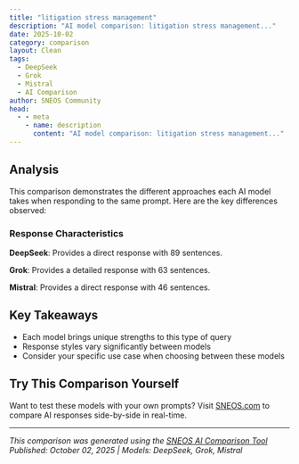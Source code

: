 ```yaml
---
title: "litigation stress management"
description: "AI model comparison: litigation stress management..."
date: 2025-10-02
category: comparison
layout: Clean
tags:
  - DeepSeek
  - Grok
  - Mistral
  - AI Comparison
author: SNEOS Community
head:
  - - meta
    - name: description
      content: "AI model comparison: litigation stress management..."
---
```


<ChatComparison
  title="litigation stress management"
  prompt="litigation stress management"
  :responses='{"DeepSeek": "Of course. \u0022Litigation Stress Management\u0022 is a crucial but often overlooked aspect of navigating the legal system. It refers to the conscious strategies and techniques used by individuals (clients) and legal professionals to cope with the significant psychological, emotional, and physical strain that litigation can cause.\n\nLitigation is inherently adversarial, uncertain, invasive, lengthy, and expensive. This combination is a perfect recipe for chronic stress.\n\nHere is a comprehensive guide to litigation stress management, broken down for the two main groups affected: **the client** and **the legal professional.**\n\n---\n\n### Part 1: For the Client (The Individual in the Lawsuit)\n\nWhether you are a plaintiff or a defendant, being involved in a lawsuit can feel like your life is no longer your own.\n\n#### **Understanding the Sources of Stress:**\n\n* **Loss of Control:** The legal process is complex and follows its own rules and timelines. You are reliant on your lawyer and at the mercy of the court and the other side.\n* **Financial Pressure:** Legal fees, court costs, and the potential of a judgment can be devastating.\n* **Uncertainty \u0026 Fear of the Unknown:** \u0022What will happen?\u0022 \u0022Will I win?\u0022 \u0022What if I lose everything?\u0022 This ambiguity is a major stressor.\n* **The \u0022Discovery\u0022 Process:** Having to turn over personal documents, emails, and sit for a deposition where you are questioned under oath is invasive and intimidating.\n* **The Personal Nature of the Conflict:** The case often involves a deeply personal issue\u2014a broken business partnership, a personal injury, a family dispute (like probate), or a divorce.\n* **Time-Consuming:** The process demands a significant investment of time and mental energy, distracting from work, family, and personal life.\n\n#### **Actionable Stress Management Strategies for Clients:**\n\n1. **Educate Yourself (But Don\u0027t Obsess):**\n * Ask your lawyer to explain the process in clear, simple terms. Understand the key milestones (discovery, mediation, trial).\n * Avoid spending hours on the internet falling down rabbit holes of worst-case scenarios. Your lawyer is your best source of information for *your* specific case.\n\n2. **Maintain Open Communication with Your Lawyer:**\n * Establish clear communication guidelines. How often will you get updates? What is the best way to contact them?\n * Prepare a list of questions before calls or meetings to make your time efficient and ensure all concerns are addressed.\n\n3. **Reclaim a Sense of Control Where You Can:**\n * **Focus on Your Circle of Control:** You can\u0027t control the judge, the opponent, or the timeline. But you *can* control your preparation, your honesty with your counsel, and your own self-care.\n * **Make Decisions, Don\u0027t Just React:** Work with your lawyer to understand your options and make proactive decisions about settlement offers or strategy, rather than feeling like you are constantly reacting to the other side\u0027s moves.\n\n4. **Prioritize Self-Care Relentlessly:**\n * **Maintain Routines:** Stick to your regular schedule for sleep, meals, and exercise as much as possible. Physical health is the foundation of mental resilience.\n * **Exercise:** Physical activity is one of the most effective ways to burn off stress hormones like cortisol and adrenaline.\n * **Mindfulness and Relaxation:** Practice deep breathing, meditation, or yoga to calm your nervous system. Apps like Calm or Headspace can be very helpful.\n * **Healthy Distractions:** Engage in hobbies and activities that fully absorb your attention and bring you joy, providing a mental break from the case.\n\n5. **Build a Support System:**\n * **Talk to a Therapist/Counselor:** A neutral, professional third party is ideal. They are bound by confidentiality and can provide tools specifically for managing anxiety and stress. This is one of the most powerful steps you can take.\n * **Confide in Trusted Friends/Family:** Don\u0027t isolate yourself. Let a few trusted people know what you\u0027re going through so they can offer emotional support.\n * **Consider Support Groups:** For certain types of litigation (e.g., medical malpractice, divorce), there may be support groups where you can connect with others who understand your experience.\n\n6. **Manage the Financial Stress:**\n * Have a frank discussion with your lawyer about fees and costs. Get a clear budget or estimate.\n * If possible, set aside a dedicated litigation fund to create a sense of financial boundaries.\n\n---\n\n### Part 2: For the Legal Professional (Lawyers, Paralegals, Legal Staff)\n\nThe \u0022paradox of the legal professional\u0022 is that they are guides through a stressful process while simultaneously being highly vulnerable to its effects themselves. This can lead to burnout, substance abuse, and poor mental health.\n\n#### **Understanding the Sources of Stress (for Professionals):**\n\n* **High Stakes \u0026 Responsibility:** Clients\u0027 finances, families, and futures are often on the line.\n* **Adversarial Environment:** Constant conflict and opposition are draining.\n* **Billable Hour Pressure:** The need to account for every minute of the day creates immense pressure and can lead to overwork.\n* **Information Overload \u0026 Complexity:** Juggling multiple complex cases with vast amounts of information.\n* **Client Management:** Managing clients who are themselves under extreme stress can be emotionally taxing.\n* **Lack of Control:** Like clients, lawyers are subject to court schedules, opposing counsel\u0027s tactics, and unpredictable outcomes.\n\n#### **Actionable Stress Management Strategies for Legal Professionals:**\n\n1. **Set Firm Boundaries:**\n * **Time Boundaries:** Protect your personal time. Disconnect from email and work phones after hours. Schedule and take vacations.\n * **Client Boundaries:** Manage client expectations early regarding communication and response times. Learn to say \u0022no\u0022 to unreasonable demands.\n\n2. **Improve Time and Practice Management:**\n * Use technology and delegate effectively to work smarter, not just harder.\n * Break down large, daunting tasks into smaller, manageable steps.\n * Prioritize tasks to avoid feeling constantly overwhelmed.\n\n3. **Cultivate Mindfulness and Resilience:**\n * Integrate mindfulness practices into the workday. Even a few minutes of focused breathing between tasks can reset your stress levels.\n * Develop a cognitive-behavioral approach: challenge catastrophic thinking and reframe negative thought patterns about case outcomes.\n\n4. **Prioritize Physical Health:**\n * Do not sacrifice sleep, nutrition, or exercise for work. These are non-negotiable for sustaining performance and mental health in a high-stress career.\n\n5. **Find Peer Support and Mentorship:**\n * **Build a Collegial Network:** Have lawyer friends you can confide in and vent to, who understand the unique pressures of the job.\n * **Seek Supervision or Mentorship:** Regularly discuss challenging cases and ethical dilemmas with a trusted mentor.\n * **Utilize Lawyer Assistance Programs (LAPs):** Most state bar associations have confidential programs designed to help lawyers with stress, substance abuse, and mental health issues.\n\n6. **Remember Your \u0022Why\u0022:**\n * Reconnect with the initial reason you went to law school\u2014to help people, to solve problems, to pursue justice. Focusing on the positive impact of your work can provide a powerful antidote to daily stressors.\n\n### Conclusion\n\nLitigation stress is real and powerful, but it is manageable. The key for both clients and professionals is to be **proactive, not reactive.**\n\n* **Clients** must see themselves as active participants in their own well-being, leveraging their lawyer for legal guidance and other resources (like therapists) for emotional guidance.\n* **Legal Professionals** must treat their own mental health with the same seriousness they treat their clients\u0027 legal problems. A burned-out lawyer cannot effectively guide a stressed client.\n\nBy acknowledging the stress and implementing these strategies, it is possible to navigate the litigation process with greater resilience, clarity, and well-being.", "Grok": "Litigation stress refers to the emotional, psychological, and physical strain that individuals experience during legal proceedings, whether they are plaintiffs, defendants, witnesses, or even attorneys. Managing litigation stress is crucial to maintaining mental health, making sound decisions, and performing effectively during the legal process. Below are some strategies and tips for litigation stress management, tailored for different stakeholders in a legal case.\n\n---\n\n### **Understanding Litigation Stress**\nLitigation stress can manifest as:\n- Anxiety or fear about the outcome of the case\n- Frustration over delays or legal complexities\n- Financial strain due to legal fees\n- Emotional exhaustion from reliving traumatic events (e.g., in personal injury or family law cases)\n- Sleep disturbances, irritability, or difficulty concentrating\n- Physical symptoms like headaches, fatigue, or digestive issues\n\n---\n\n### **Strategies for Managing Litigation Stress**\n\n#### **1. Emotional and Psychological Support**\n- **Seek Professional Help**: A therapist or counselor can help you process emotions, manage anxiety, and develop coping mechanisms. Look for professionals experienced in legal stress or trauma if possible.\n- **Build a Support Network**: Lean on trusted family members, friends, or support groups who can provide emotional support without judgment. Avoid discussing sensitive case details unless necessary.\n- **Practice Self-Compassion**: Remind yourself that feeling stressed during litigation is normal. Avoid self-criticism for feeling overwhelmed.\n\n#### **2. Maintain Physical Well-Being**\n- **Exercise Regularly**: Physical activity, such as walking, yoga, or running, can reduce stress hormones and improve mood through the release of endorphins.\n- **Prioritize Sleep**: Establish a calming bedtime routine and aim for 7\u20139 hours of sleep per night to improve focus and emotional resilience.\n- **Eat a Balanced Diet**: Avoid excessive caffeine, sugar, or alcohol, as they can exacerbate anxiety. Focus on nutrient-rich foods to support your body and mind.\n- **Practice Deep Breathing or Meditation**: These techniques can help calm the nervous system during moments of acute stress, such as before court appearances.\n\n#### **3. Set Realistic Expectations**\n- **Communicate with Your Attorney**: Understand the likely timeline, potential outcomes, and costs of the litigation. Unrealistic expectations can lead to disappointment and stress.\n- **Focus on What You Can Control**: Litigation often involves uncertainty and delays. Concentrate on actions within your power, such as gathering documents or preparing for testimony, rather than worrying about the outcome.\n- **Break Tasks into Manageable Steps**: Legal processes can feel overwhelming. Work with your attorney to tackle one task at a time instead of obsessing over the \u201Cbig picture.\u201D\n\n#### **4. Manage Time and Boundaries**\n- **Limit Exposure to Case Details**: Constantly thinking or talking about the case can heighten stress. Set specific times to address legal matters and avoid discussing them during personal or family time.\n- **Delegate Responsibilities**: If possible, delegate unrelated tasks (e.g., household chores or work duties) to others to reduce your overall burden.\n- **Take Breaks**: Schedule regular breaks from legal work to engage in hobbies, relaxation, or socializing. This can prevent burnout.\n\n#### **5. Develop Coping Mechanisms**\n- **Mindfulness and Grounding Techniques**: Practice mindfulness to stay present and avoid spiraling into \u201Cwhat-if\u201D scenarios. Apps like Headspace or Calm can guide you through meditations.\n- **Journaling**: Writing down your thoughts and feelings can help process emotions and reduce mental clutter.\n- **Positive Visualization**: Imagine a calm or successful outcome to court appearances or meetings to build confidence and reduce fear.\n\n#### **6. Prepare for Courtroom Stress**\n- **Work with Your Attorney**: Practice answering questions or giving testimony to build confidence. Knowing what to expect can reduce fear of the unknown.\n- **Dress Comfortably and Professionally**: Wearing appropriate attire can boost confidence and help you feel prepared.\n- **Arrive Early**: Plan to arrive at hearings or meetings with plenty of time to spare to avoid last-minute stress.\n\n#### **7. Financial Stress Management**\n- **Budget for Legal Costs**: Work with your attorney to understand fees and create a financial plan. If costs are a concern, ask about payment plans or alternative fee arrangements.\n- **Seek Financial Counseling**: A financial advisor can help manage the strain of legal expenses and prevent additional stress from mounting debt.\n\n---\n\n### **Tips for Specific Groups**\n\n#### **For Litigants (Plaintiffs or Defendants)**\n- Avoid obsessing over every detail of the case; trust your legal team to handle complex matters.\n- Understand that litigation is often a slow process, and delays are common\u2014patience is key.\n- Refrain from venting about the case on social media, as it could harm your legal position.\n\n#### **For Attorneys**\n- Practice self-care to avoid vicarious trauma or burnout from handling emotionally charged cases.\n- Set clear boundaries with clients to prevent overworking or taking on their emotional burdens.\n- Use stress-reduction techniques like time-blocking to manage caseloads and avoid procrastination.\n\n#### **For Witnesses**\n- Focus on honesty and clarity when preparing testimony; unnecessary stress often comes from overthinking answers.\n- Request support from the legal team or a counselor if reliving events during testimony is traumatic.\n- Remember that your role is to provide factual information, not to control the case outcome.\n\n---\n\n### **When to Seek Additional Help**\nIf stress becomes unmanageable or leads to severe anxiety, depression, or physical health issues, consider:\n- **Therapy or Counseling**: Cognitive Behavioral Therapy (CBT) can be particularly effective for managing anxiety related to litigation.\n- **Medication**: Consult a psychiatrist if stress or anxiety significantly disrupts daily life.\n- **Support Groups**: Look for groups specific to your situation, such as divorce support groups or victim advocacy networks.\n\n---\n\n### **Conclusion**\nLitigation stress is a natural response to the high stakes and uncertainty of legal proceedings, but it can be managed with proactive strategies. By seeking support, maintaining physical and emotional health, setting boundaries, and preparing adequately, individuals can navigate the legal process with greater resilience. If you\u2019re involved in litigation, remember that prioritizing your well-being is not just beneficial for you\u2014it also helps you engage more effectively in your case.\n\nIf you have a specific situation or role in litigation, feel free to share more details, and I can tailor further advice!", "Mistral": "Managing stress during litigation can be challenging, but there are several strategies you can employ to help cope with the emotional and psychological demands. Here are some tips:\n\n### 1. **Seek Professional Support**\n - **Therapist or Counselor:** Consider speaking with a mental health professional who can provide strategies for managing stress and anxiety.\n - **Legal Counsel:** Ensure you have a competent and supportive legal team who can guide you through the process and answer your questions.\n\n### 2. **Stay Organized**\n - **Documentation:** Keep all relevant documents organized and easily accessible.\n - **Calendar:** Use a calendar to keep track of important dates, deadlines, and appointments.\n\n### 3. **Practice Self-Care**\n - **Exercise:** Regular physical activity can help reduce stress and improve mood.\n - **Healthy Eating:** Maintain a balanced diet to support your overall well-being.\n - **Sleep:** Ensure you get adequate rest to help manage stress levels.\n\n### 4. **Mindfulness and Relaxation Techniques**\n - **Meditation:** Practice mindfulness meditation to stay calm and focused.\n - **Deep Breathing:** Use deep breathing exercises to reduce anxiety.\n - **Yoga:** Engage in yoga or other relaxation practices.\n\n### 5. **Support Network**\n - **Friends and Family:** Lean on your support network for emotional and practical help.\n - **Support Groups:** Join support groups for people going through similar experiences.\n\n### 6. **Set Boundaries**\n - **Limit Exposure:** Avoid excessive exposure to news or social media that might increase your stress.\n - **Time Management:** Set aside specific times for dealing with litigation-related tasks to avoid constant preoccupation.\n\n### 7. **Stay Informed**\n - **Understand the Process:** Educate yourself about the legal process to reduce uncertainty and anxiety.\n - **Ask Questions:** Don\u2019t hesitate to ask your legal team for clarification on any aspect of the case.\n\n### 8. **Maintain a Routine**\n - **Daily Schedule:** Keep a regular daily routine to provide a sense of normalcy and stability.\n - **Hobbies and Interests:** Continue engaging in activities you enjoy to maintain a sense of balance.\n\n### 9. **Financial Planning**\n - **Budget:** Create a budget to manage financial stress related to legal fees and other expenses.\n - **Financial Advisor:** Consider consulting a financial advisor to help manage your finances during this period.\n\n### 10. **Legal Aid and Resources**\n - **Pro Bono Services:** Look into pro bono legal services if financial constraints are a concern.\n - **Legal Aid Clinics:** Utilize legal aid clinics and other resources available in your community.\n\n### 11. **Positive Thinking**\n - **Focus on Solutions:** Try to focus on potential solutions and positive outcomes rather than dwelling on problems.\n - **Gratitude:** Practice gratitude by acknowledging the positive aspects of your life.\n\n### 12. **Avoid Isolation**\n - **Social Activities:** Continue to engage in social activities and maintain social connections.\n - **Community Involvement:** Stay involved in community activities or volunteer work to keep a sense of purpose and connection.\n\n### 13. **Professional Help**\n - **Legal Advice:** Regularly consult with your legal team to stay updated and informed.\n - **Mental Health:** If stress becomes overwhelming, seek help from a mental health professional.\n\n### 14. **Stay Positive**\n - **Mindset:** Maintain a positive mindset and focus on the end goal of resolving the litigation.\n - **Support System:** Surround yourself with positive and supportive people.\n\nBy implementing these strategies, you can better manage the stress associated with litigation and maintain your overall well-being."}' 
  published-date="01:06"
/>

## Analysis

This comparison demonstrates the different approaches each AI model takes when responding to the same prompt. Here are the key differences observed:

### Response Characteristics

**DeepSeek**: Provides a direct response with 89 sentences. 

**Grok**: Provides a detailed response with 63 sentences. 

**Mistral**: Provides a direct response with 46 sentences. 

## Key Takeaways

- Each model brings unique strengths to this type of query
- Response styles vary significantly between models
- Consider your specific use case when choosing between these models

## Try This Comparison Yourself

Want to test these models with your own prompts? Visit [SNEOS.com](https://sneos.com) to compare AI responses side-by-side in real-time.

---

*This comparison was generated using the [SNEOS AI Comparison Tool](https://sneos.com)*
*Published: October 02, 2025 | Models: DeepSeek, Grok, Mistral*

